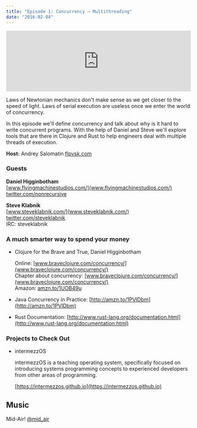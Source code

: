 ```yaml
---
title: "Episode 1: Concurrency – Multithreading"
date: "2016-02-04"
---
```


<iframe width="100%" height="166" scrolling="no" frameborder="no" src="https://w.soundcloud.com/player/?url=https%3A//api.soundcloud.com/tracks/245483308&amp;auto_play=false&amp;hide_related=false&amp;show_comments=true&amp;show_user=true&amp;show_reposts=false"></iframe>
<div class="addthis_sharing_toolbox"></div>

Laws of Newtonian mechanics don't make sense as we get closer to the speed of light. Laws of serial execution are useless once we enter the world of concurrency.

In this episode we'll define concurrency and talk about why is it hard to write concurrent programs. With the help of Daniel and Steve we'll explore tools that are there in Clojure and Rust to help engineers deal with multiple threads of execution.

**Host:** Andrey Salomatin [flpvsk.com](https://flpvsk.com)

### Guests ###

**Daniel Higginbotham**
<br />
[www.flyingmachinestudios.com/](www.flyingmachinestudios.com/)
<br />
[twitter.com/nonrecursive](https://twitter.com/nonrecursive)

**Steve Klabnik**
<br />
[www.steveklabnik.com/](www.steveklabnik.com/)
<br />
[twitter.com/steveklabnik](https://twitter.com/steveklabnik)
<br />
IRC: steveklabnik

### A much smarter way to spend your money ###

* Clojure for the Brave and True, Daniel Higginbotham

  Online:
  [www.braveclojure.com/concurrency/](www.braveclojure.com/concurrency/)
  <br />
  Chapter about concurrency:
  [www.braveclojure.com/concurrency/](www.braveclojure.com/concurrency/)
  <br />
  Amazon: [amzn.to/1UOB49u](www.amzn.to/1UOB49u)

* Java Concurrency in Practice: [http://amzn.to/1PVlDbm](http://amzn.to/1PVlDbm)

* Rust Documentation: [http://www.rust-lang.org/documentation.html](http://www.rust-lang.org/documentation.html)

### Projects to Check Out ###

* intermezzOS

  intermezzOS is a teaching operating system, specifically focused on introducing systems programming concepts to experienced developers from other areas of programming.

  [https://intermezzos.github.io](https://intermezzos.github.io)

## Music ##

Mid-Air!
[@mid_air](https://soundcloud.com/mid_air)
